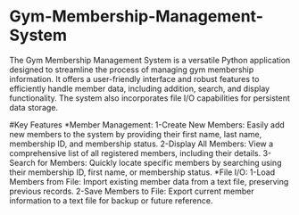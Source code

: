 # Gym-Membership-Management-System
The Gym Membership Management System is a versatile Python application designed to streamline the process of managing gym membership information. It offers a user-friendly interface and robust features to efficiently handle member data, including addition, search, and display functionality. The system also incorporates file I/O capabilities for persistent data storage.

#Key Features
*Member Management:
1-Create New Members: Easily add new members to the system by providing their first name, last name, membership ID, and membership status.
2-Display All Members: View a comprehensive list of all registered members, including their details.
3-Search for Members: Quickly locate specific members by searching using their membership ID, first name, or membership status.
*File I/O:
1-Load Members from File: Import existing member data from a text file, preserving previous records.
2-Save Members to File: Export current member information to a text file for backup or future reference.
